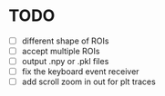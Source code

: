 # TODO 
- [ ] different shape of ROIs
- [ ] accept multiple ROIs
- [ ] output .npy or .pkl files
- [ ] fix the keyboard event receiver
- [ ] add scroll zoom in out for plt traces